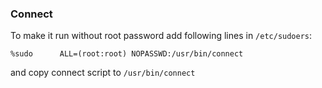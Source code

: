 ### Connect

To make it run without root password add following lines in `/etc/sudoers`:

```
%sudo      ALL=(root:root) NOPASSWD:/usr/bin/connect
```

and copy connect script to `/usr/bin/connect`

